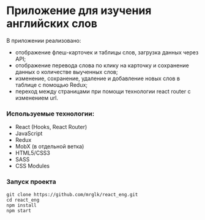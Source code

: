 # Приложение для изучения английских слов

В приложении реализовано:

- отображение флеш-карточек и таблицы слов, загрузка данных через API;
- отображение перевода слова по клику на карточку и сохранение данных о количестве выученных слов;
- изменение, сохранение, удаление и добавление новых слов в таблице с помощью Redux;
- переход между страницами при помощи технологии react router с изменением url.

### Используемые технологии:

- React (Hooks, React Router)
- JavaScript
- Redux
- MobX (в отдельной ветка)
- HTML5/СSS3
- SASS
- CSS Modules

### Запуск проекта

```
git clone https://github.com/mrglk/react_eng.git
cd react_eng
npm install
npm start
```

